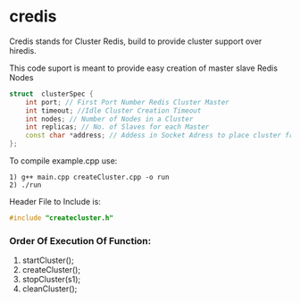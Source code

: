 # credis
Credis stands for Cluster Redis, build to provide cluster support over hiredis.

This code suport is meant to provide easy creation of master slave Redis Nodes

```c++
struct  clusterSpec {
    int port; // First Port Number Redis Cluster Master
    int timeout; //Idle Cluster Creation Timeout
    int nodes; // Number of Nodes in a Cluster
    int replicas; // No. of Slaves for each Master
    const char *address; // Addess in Socket Adress to place cluster from
};
```

To compile example.cpp use:
```shell
1) g++ main.cpp createCluster.cpp -o run
2) ./run
```

Header File to Include is:
```c++
#include "createcluster.h"
```
### Order Of Execution Of Function:

1) startCluster(); </br>
2) createCluster(); </br>
3) stopCluster(s1); </br>
4) cleanCluster();

